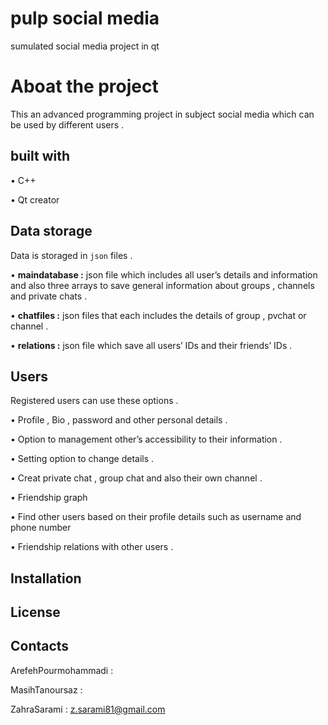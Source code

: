 # pulp social media

 sumulated social media project in qt

# Aboat the project

This an advanced programming project in subject social media which can be used by different users .

## built with

•	C++ 

•	Qt creator

## Data storage

Data is storaged in `json` files .

•	**maindatabase :**  json file which includes all user’s details and information and also three arrays to save general information about groups , channels  and private chats .

•	**chatfiles :** json files that each includes the details of group , pvchat or channel .

•	**relations :** json file which save all users’ IDs and their friends’ IDs .

## Users

Registered users can use these options .

•	Profile , Bio , password  and other personal details .

•	Option to management other’s accessibility  to their information .

•	Setting option to change details .

•	 Creat private chat , group chat and also their own channel  .

•	Friendship graph

•	Find other users based on their profile details such as username and phone number

•	Friendship relations with other users .

## Installation

## License

## Contacts

ArefehPourmohammadi : 

MasihTanoursaz :

ZahraSarami : z.sarami81@gmail.com
